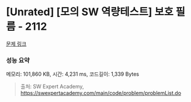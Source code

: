 # [Unrated] [모의 SW 역량테스트] 보호 필름 - 2112 

[문제 링크](https://swexpertacademy.com/main/code/problem/problemDetail.do?contestProbId=AV5V1SYKAaUDFAWu) 

### 성능 요약

메모리: 101,860 KB, 시간: 4,231 ms, 코드길이: 1,339 Bytes



> 출처: SW Expert Academy, https://swexpertacademy.com/main/code/problem/problemList.do